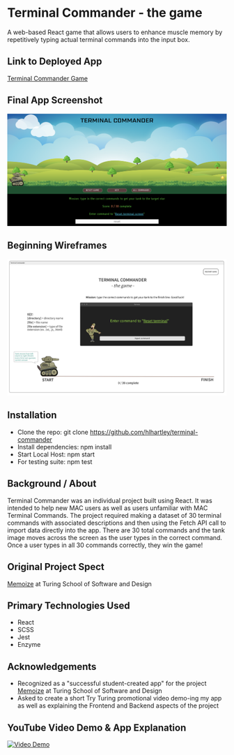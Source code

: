 # Terminal Commander - the game
A web-based React game that allows users to enhance muscle memory by repetitively typing actual terminal commands into the input box.

## Link to Deployed App
[Terminal Commander Game](https://terminal-commander.herokuapp.com/)

## Final App Screenshot
![Wireframe](terminal-commander-screenshot.png)

## Beginning Wireframes
![Wireframe](terminal-commander-wireframe.png)

## Installation
- Clone the repo: git clone https://github.com/hlhartley/terminal-commander
- Install dependencies: npm install
- Start Local Host: npm start
- For testing suite: npm test

## Background / About
Terminal Commander was an individual project built using React. It was intended to help new MAC users as well as users unfamiliar with MAC Terminal Commands. The project required making a dataset of 30 terminal commands with associated descriptions and then using the Fetch API call to import data directly into the app. There are 30 total commands and the tank image moves across the screen as the user types in the correct command. Once a user types in all 30 commands correctly, they win the game!

## Original Project Spect
[Memoize](http://frontend.turing.io/projects/memoize.html) at Turing School of Software and Design

## Primary Technologies Used
- React
- SCSS
- Jest
- Enzyme

## Acknowledgements
- Recognized as a "successful student-created app" for the project [Memoize](http://frontend.turing.io/projects/memoize.html) at Turing School of Software and Design
- Asked to create a short Try Turing promotional video demo-ing my app as well as explaining the Frontend and Backend aspects of the project

## YouTube Video Demo & App Explanation
[![Video Demo](https://img.youtube.com/vi/nrHgS-TPqRg/default.jpg)](https://www.youtube.com/watch?v=nrHgS-TPqRg)

